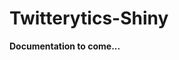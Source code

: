Twitterytics-Shiny
========================

**Documentation to come...**

<!-- settings.txt -- settings for the app: 1) hashtag, 2) Google Spreadsheet key, 3) timezone.  -->

<!-- run preprocessing.R first (to speed up the app) -->